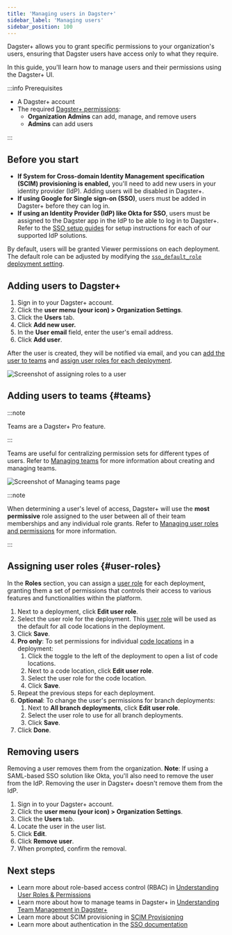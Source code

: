 ```yaml
---
title: 'Managing users in Dagster+'
sidebar_label: 'Managing users'
sidebar_position: 100
---
```


Dagster+ allows you to grant specific permissions to your organization's users, ensuring that Dagster users have access only to what they require.

In this guide, you'll learn how to manage users and their permissions using the Dagster+ UI.

:::info Prerequisites

- A Dagster+ account
- The required [Dagster+ permissions](/dagster-plus/features/authentication-and-access-control/rbac/):
  - **Organization Admins** can add, manage, and remove users
  - **Admins** can add users

:::

## Before you start

- **If System for Cross-domain Identity Management specification (SCIM) provisioning is enabled,** you'll need to add new users in your identity provider (IdP). Adding users will be disabled in Dagster+.
- **If using Google for Single sign-on (SSO)**, users must be added in Dagster+ before they can log in.
- **If using an Identity Provider (IdP) like Okta for SSO**, users must be assigned to the Dagster app in the IdP to be able to log in to Dagster+. Refer to the [SSO setup guides](/dagster-plus/features/authentication-and-access-control/sso/) for setup instructions for each of our supported IdP solutions.

By default, users will be granted Viewer permissions on each deployment. The default role can be adjusted by modifying the [`sso_default_role` deployment setting](/dagster-plus/deployment/management/deployments/deployment-settings-reference).

## Adding users to Dagster+

1. Sign in to your Dagster+ account.
2. Click the **user menu (your icon) > Organization Settings**.
3. Click the **Users** tab.
4. Click **Add new user.**
5. In the **User email** field, enter the user's email address.
6. Click **Add user**.

After the user is created, they will be notified via email, and you can [add the user to teams](#teams) and [assign user roles for each deployment](#user-roles).

![Screenshot of assigning roles to a user](/images/dagster-plus/features/authentication-and-access-control/adding-new-user.png)

## Adding users to teams \{#teams}

:::note

Teams are a Dagster+ Pro feature.

:::

Teams are useful for centralizing permission sets for different types of users. Refer to [Managing teams](/dagster-plus/features/authentication-and-access-control/rbac/teams) for more information about creating and managing teams.

![Screenshot of Managing teams page](/images/dagster-plus/features/authentication-and-access-control/mananging-teams.png)

:::note

When determining a user's level of access, Dagster+ will use the **most permissive** role assigned to the user between all of their team memberships and any individual role grants. Refer to [Managing user roles and permissions](/dagster-plus/features/authentication-and-access-control/rbac/user-roles-permissions) for more information.

:::

## Assigning user roles \{#user-roles}

In the **Roles** section, you can assign a [user role](/dagster-plus/features/authentication-and-access-control/rbac/user-roles-permissions) for each deployment, granting them a set of permissions that controls their access to various features and functionalities within the platform.

1. Next to a deployment, click **Edit user role**.
2. Select the user role for the deployment. This [user role](/dagster-plus/features/authentication-and-access-control/rbac/user-roles-permissions) will be used as the default for all code locations in the deployment.
3. Click **Save**.
4. **Pro only**: To set permissions for individual [code locations](/dagster-plus/deployment/code-locations/) in a deployment:
   1. Click the toggle to the left of the deployment to open a list of code locations.
   2. Next to a code location, click **Edit user role**.
   3. Select the user role for the code location.
   4. Click **Save**.
5. Repeat the previous steps for each deployment.
6. **Optional**: To change the user's permissions for branch deployments:
   1. Next to **All branch deployments**, click **Edit user role**.
   2. Select the user role to use for all branch deployments.
   3. Click **Save**.
7. Click **Done**.

## Removing users

Removing a user removes them from the organization. **Note**: If using a SAML-based SSO solution like Okta, you'll also need to remove the user from the IdP. Removing the user in Dagster+ doesn't remove them from the IdP.

1. Sign in to your Dagster+ account.
2. Click the **user menu (your icon) > Organization Settings**.
3. Click the **Users** tab.
4. Locate the user in the user list.
5. Click **Edit**.
6. Click **Remove user**.
7. When prompted, confirm the removal.

## Next steps

- Learn more about role-based access control (RBAC) in [Understanding User Roles & Permissions](/dagster-plus/features/authentication-and-access-control/rbac/user-roles-permissions)
- Learn more about how to manage teams in Dagster+ in [Understanding Team Management in Dagster+](/dagster-plus/features/authentication-and-access-control/rbac/teams)
- Learn more about SCIM provisioning in [SCIM Provisioning](/dagster-plus/features/authentication-and-access-control/scim)
- Learn more about authentication in the [SSO documentation](/dagster-plus/features/authentication-and-access-control/sso/)
